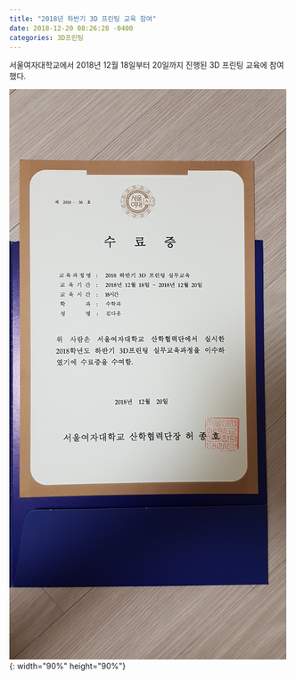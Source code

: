 ```yaml
---
title: "2018년 하반기 3D 프린팅 교육 참여"
date: 2018-12-20 08:26:28 -0400
categories: 3D프린팅
---
```


서울여자대학교에서 2018년 12월 18일부터 20일까지 진행된 3D 프린팅 교육에 참여했다.

![title](/img/프린팅.jpg){: width="90%" height="90%"}

